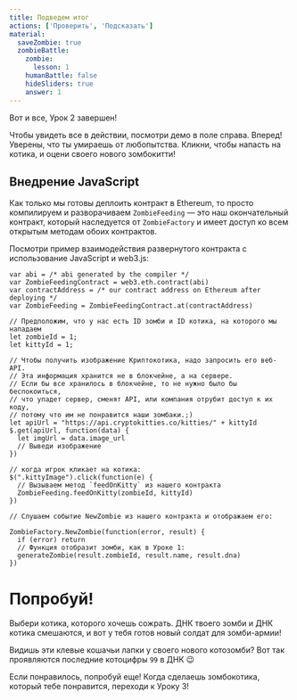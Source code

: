 ```yaml
---
title: Подведем итог
actions: ['Проверить', 'Подсказать']
material:
  saveZombie: true
  zombieBattle:
    zombie:
      lesson: 1
    humanBattle: false
    hideSliders: true
    answer: 1
---
```


Вот и все, Урок 2 завершен!

Чтобы увидеть все в действии, посмотри демо в поле справа. Вперед! Уверены, что ты умираешь от любопытства. Кликни, чтобы напасть на котика, и оцени своего нового зомбокитти! 

## Внедрение JavaScript 

Как только мы готовы деплоить контракт в Ethereum, то просто компилируем и разворачиваем `ZombieFeeding` — это наш окончательный контракт, который наследуется от `ZombieFactory` и имеет доступ ко всем открытым методам обоих контрактов.

Посмотри пример взаимодействия развернутого контракта с использование JavaScript и web3.js:

```
var abi = /* abi generated by the compiler */
var ZombieFeedingContract = web3.eth.contract(abi)
var contractAddress = /* our contract address on Ethereum after deploying */
var ZombieFeeding = ZombieFeedingContract.at(contractAddress)

// Предположим, что у нас есть ID зомби и ID котика, на которого мы нападаем 
let zombieId = 1;
let kittyId = 1;

// Чтобы получить изображение Криптокотика, надо запросить его веб-API. 
// Эта информация хранится не в блокчейне, а на сервере. 
// Если бы все хранилось в блокчейне, то не нужно было бы беспокоиться,
// что упадет сервер, сменят API, или компания отрубит доступ к их коду,
// потому что им не понравится наши зомбаки.;)
let apiUrl = "https://api.cryptokitties.co/kitties/" + kittyId
$.get(apiUrl, function(data) {
  let imgUrl = data.image_url
  // Выведи изображение 
})

// когда игрок кликает на котика:
$(".kittyImage").click(function(e) {
  // Вызываем метод `feedOnKitty` из нашего контракта
  ZombieFeeding.feedOnKitty(zombieId, kittyId)
})

// Слушаем событие NewZombie из нашего контракта и отображаем его: 

ZombieFactory.NewZombie(function(error, result) {
  if (error) return
  // Функция отобразит зомби, как в Уроке 1:
  generateZombie(result.zombieId, result.name, result.dna)
})
```

# Попробуй!

Выбери котика, которого хочешь сожрать. ДНК твоего зомби и ДНК котика смешаются, и вот у тебя готов новый солдат для зомби-армии!

Видишь эти клевые кошачьи лапки у своего нового котозомби? Вот так проявляются последние котоцифры `99` в ДНК 😉 

Если понравилось, попробуй еще! Когда сделаешь зомбокотика, который тебе понравится, переходи к Уроку 3! 
